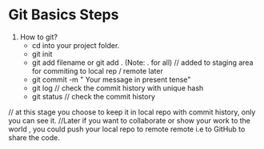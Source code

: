 # Git Basics Steps
1. How to git?
	- cd into your project folder.
	- git init
	- git add filename or git add . (Note: . for all)
	// added to staging area for commiting to local rep / remote later
	- git commit -m " Your message in present tense"
	- git log 
	// check the commit history with unique hash 
	- git status 
	// check the commit history

// at this stage you choose to keep it in local repo with commit history, only you can see it. 
//Later if you want to collaborate or show your work to the world , you could push your local repo to remote remote i.e to GitHub to share the code.
